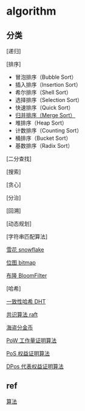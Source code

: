 # algorithm

## 分类

[递归]

[排序]

- 冒泡排序（Bubble Sort）
- 插入排序（Insertion Sort）
- 希尔排序（Shell Sort）
- 选择排序（Selection Sort）
- 快速排序（Quick Sort）
- [归并排序（Merge Sort）](algo-sort-merge.md)
- 堆排序（Heap Sort）
- 计数排序（Counting Sort）
- 桶排序（Bucket Sort）
- 基数排序（Radix Sort）

[二分查找]

[搜索]

[贪心]

[分治]

[回溯]

[动态规划]

[字符串匹配算法]

[雪花 snowflake](algo-snowflake.md)

[位图 bitmap](ds-bitmap.md)  

[布隆 BloomFilter](algo-bloomfilter.md)  

[哈希]  

[一致性哈希 DHT](algo-DHT.md)  

[共识算法 raft](algo-raft.md)

[海盗分金币](algo-pirate-gold.md)

[PoW 工作量证明算法](algo-pow.md)

[PoS 权益证明算法](algo-pos.md)

[DPos 代表权益证明算法](algo-dpos.md)

## ref

[算法](https://cloud.tencent.com/developer/article/1101517)
